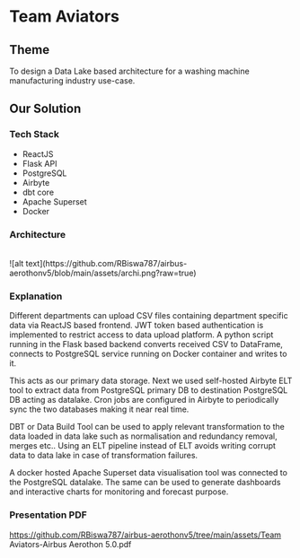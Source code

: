 # Team Aviators

## Theme
To design a Data Lake based architecture for a washing machine manufacturing industry use-case.


## Our Solution
### Tech Stack
* ReactJS
* Flask API
* PostgreSQL
* Airbyte 
* dbt core
* Apache Superset
* Docker

### Architecture 
<br>
![alt text](https://github.com/RBiswa787/airbus-aerothonv5/blob/main/assets/archi.png?raw=true)
<br>

### Explanation

Different departments can upload CSV files containing department specific data via ReactJS based frontend.
JWT token based authentication is implemented to restrict access to data upload platform.
A python script running in the Flask based backend converts received CSV to DataFrame, connects to PostgreSQL service running on Docker container and writes to it.

This acts as our primary data storage. Next we used self-hosted Airbyte ELT tool to extract data from PostgreSQL primary DB to destination PostgreSQL DB acting as datalake. Cron jobs are configured in Airbyte to periodically sync the two databases making it near real time.

DBT or Data Build Tool can be used to apply relevant transformation to the data loaded in data lake such as normalisation and redundancy removal, merges etc..
Using an ELT pipeline instead of ELT avoids writing corrupt data to data lake in case of transformation failures.

A docker hosted Apache Superset data visualisation tool was connected to the PostgreSQL datalake. The same can be used to generate dashboards and interactive charts for monitoring and forecast purpose.


### Presentation PDF
https://github.com/RBiswa787/airbus-aerothonv5/tree/main/assets/Team Aviators-Airbus Aerothon 5.0.pdf